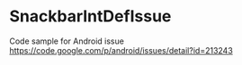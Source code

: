 # SnackbarIntDefIssue
Code sample for Android issue https://code.google.com/p/android/issues/detail?id=213243
